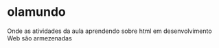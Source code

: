 # olamundo
Onde as atividades da aula aprendendo sobre html  em desenvolvimento Web  são armezenadas

